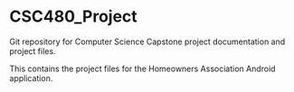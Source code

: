 # CSC480_Project
Git repository for Computer Science Capstone project documentation and project files.

This contains the project files for the Homeowners Association Android application.
